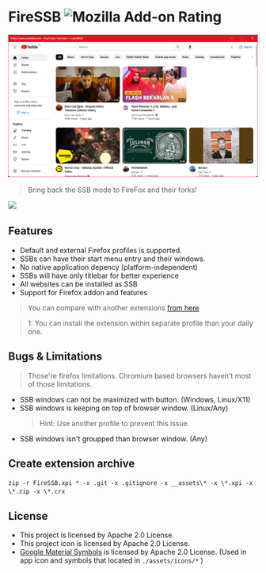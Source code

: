 # FireSSB ![Mozilla Add-on Rating](https://img.shields.io/amo/rating/firessb?style=plastic&logo=firefox)

![FireSSB](./assets/guide/win.png)

> Bring back the SSB mode to FireFox and their forks!

<a href="https://addons.mozilla.org/addon/firessb/" target="_blank"><img src="https://blog.mozilla.org/addons/files/2020/04/get-the-addon-fx-apr-2020.svg" height="50px"/></a>

## Features 

* Default and external Firefox profiles is supported.
* SSBs can have their start menu entry and their windows.
* No native application depency (platform-independent)
* SSBs will have only titlebar for better experience
* All websites can be installed as SSB
* Support for Firefox addon and features

> You can compare with another extensions [from here](./comparison_chart.md)

> 1: You can install the extension within separate profile than your daily one.

## Bugs & Limitations

> Those're firefox limitations. Chromium based browsers haven't most of those limitations.

* SSB windows can not be maximized with button. (Windows, Linux/X11)
* SSB windows is keeping on top of browser window. (Linux/Any)
    > Hint: Use another profile to prevent this issue.
* SSB windows isn't groupped than browser window. (Any)

## Create extension archive

```zip -r FireSSB.xpi * -x .git -x .gitignore -x __assets\* -x \*.xpi -x \*.zip -x \*.crx```

## License

* This project is licensed by Apache 2.0 License.
* This project icon is licensed by Apache 2.0 License.
* [Google Material Symbols](https://developers.google.com/fonts/docs/material_symbols#licensing) is licensed by Apache 2.0 License. (Used in app icon and symbols that located in `./assets/icons/*` )
